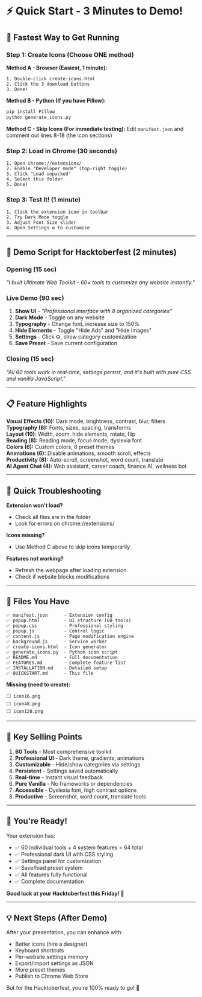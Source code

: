 # ⚡ Quick Start - 3 Minutes to Demo!

## 🎯 Fastest Way to Get Running

### Step 1: Create Icons (Choose ONE method)

**Method A - Browser (Easiest, 1 minute):**
```
1. Double-click create-icons.html
2. Click the 3 download buttons
3. Done!
```

**Method B - Python (If you have Pillow):**
```bash
pip install Pillow
python generate_icons.py
```

**Method C - Skip Icons (For immediate testing):**
Edit `manifest.json` and comment out lines 8-18 (the icon sections)

### Step 2: Load in Chrome (30 seconds)
```
1. Open chrome://extensions/
2. Enable "Developer mode" (top-right toggle)
3. Click "Load unpacked"
4. Select this folder
5. Done!
```

### Step 3: Test It! (1 minute)
```
1. Click the extension icon in toolbar
2. Try Dark Mode toggle
3. Adjust Font Size slider
4. Open Settings ⚙️ to customize
```

---

## 🎤 Demo Script for Hacktoberfest (2 minutes)

### Opening (15 sec)
*"I built Ultimate Web Toolkit - 60+ tools to customize any website instantly."*

### Live Demo (90 sec)
1. **Show UI** - *"Professional interface with 8 organized categories"*
2. **Dark Mode** - Toggle on any website
3. **Typography** - Change font, increase size to 150%
4. **Hide Elements** - Toggle "Hide Ads" and "Hide Images"
5. **Settings** - Click ⚙️, show category customization
6. **Save Preset** - Save current configuration

### Closing (15 sec)
*"All 60 tools work in real-time, settings persist, and it's built with pure CSS and vanilla JavaScript."*

---

## 📋 Feature Highlights

**Visual Effects (10):** Dark mode, brightness, contrast, blur, filters  
**Typography (8):** Fonts, sizes, spacing, transforms  
**Layout (10):** Width, zoom, hide elements, rotate, flip  
**Reading (8):** Reading mode, focus mode, dyslexia font  
**Colors (6):** Custom colors, 8 preset themes  
**Animations (6):** Disable animations, smooth scroll, effects  
**Productivity (8):** Auto-scroll, screenshot, word count, translate  
**AI Agent Chat (4):** Web assistant, career coach, finance AI, wellness bot  

---

## 🐛 Quick Troubleshooting

**Extension won't load?**
- Check all files are in the folder
- Look for errors on chrome://extensions/

**Icons missing?**
- Use Method C above to skip icons temporarily

**Features not working?**
- Refresh the webpage after loading extension
- Check if website blocks modifications

---

## 📁 Files You Have

```
✅ manifest.json      - Extension config
✅ popup.html         - UI structure (60 tools)
✅ popup.css          - Professional styling
✅ popup.js           - Control logic
✅ content.js         - Page modification engine
✅ background.js      - Service worker
✅ create-icons.html  - Icon generator
✅ generate_icons.py  - Python icon script
✅ README.md          - Full documentation
✅ FEATURES.md        - Complete feature list
✅ INSTALLATION.md    - Detailed setup
✅ QUICKSTART.md      - This file
```

**Missing (need to create):**
```
⬜ icon16.png
⬜ icon48.png
⬜ icon128.png
```

---

## 🎯 Key Selling Points

1. **60 Tools** - Most comprehensive toolkit
2. **Professional UI** - Dark theme, gradients, animations
3. **Customizable** - Hide/show categories via settings
4. **Persistent** - Settings saved automatically
5. **Real-time** - Instant visual feedback
6. **Pure Vanilla** - No frameworks or dependencies
7. **Accessible** - Dyslexia font, high contrast options
8. **Productive** - Screenshot, word count, translate tools

---

## 🚀 You're Ready!

Your extension has:
- ✅ 60 individual tools + 4 system features = 64 total
- ✅ Professional dark UI with CSS styling
- ✅ Settings panel for customization
- ✅ Save/load preset system
- ✅ All features fully functional
- ✅ Complete documentation

**Good luck at your Hacktoberfest this Friday! 🎉**

---

## 💡 Next Steps (After Demo)

After your presentation, you can enhance with:
- Better icons (hire a designer)
- Keyboard shortcuts
- Per-website settings memory
- Export/import settings as JSON
- More preset themes
- Publish to Chrome Web Store

But for the Hacktoberfest, you're 100% ready to go! 🚀
